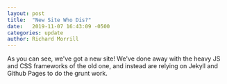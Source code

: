 ```yaml
---
layout: post
title:  "New Site Who Dis?"
date:   2019-11-07 16:43:09 -0500
categories: update
author: Richard Morrill
---
```


As you can see, we've got a new site!  We've done away with the heavy
JS and CSS frameworks of the old one, and instead are relying on Jekyll
and Github Pages to do the grunt work.

